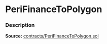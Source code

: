 # PeriFinanceToPolygon

### Description <a id="description"></a>

**Source:** [contracts/PeriFinanceToPolygon.sol](https://github.com/perifinance/peri-finance/blob/master/contracts/PeriFinanceToPolygon.sol)

